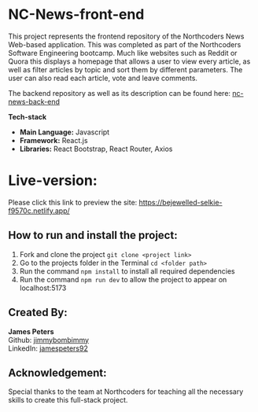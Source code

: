 <h1>NC-News-front-end</h1>
<p>This project represents the frontend repository of the Northcoders News Web-based application. This was completed as part of the Northcoders Software Engineering bootcamp. Much like websites such as Reddit or Quora this displays a homepage that allows a user to view every article, as well as filter articles by topic and sort them by different parameters. The user can also read each article, vote and leave comments.</p>

<p>The backend repository as well as its description can be found here: <a href="https://github.com/jimp66/nc-news-back-end">nc-news-back-end</a>
  
<p><strong>Tech-stack</strong></p>
<ul>
  <li><strong>Main Language:</strong> Javascript</li>
  <li><strong>Framework:</strong> React.js</li>
  <li><strong>Libraries:</strong> React Bootstrap, React Router, Axios</li>
</ul>

<h1>Live-version:</h1>
<p>Please click this link to preview the site: <a href="https://bejewelled-selkie-f9570c.netlify.app/">https://bejewelled-selkie-f9570c.netlify.app/</a></p>

<h2>How to run and install the project:</h2>
<ol>
  <li>Fork and clone the project <code>git clone &lt;project link> </code></li>
  <li>Go to the projects folder in the Terminal <code>cd &lt;folder path> </code></li>
  <li>Run the command <code>npm install</code> to install all required dependencies</li>
  <li>Run the command <code>npm run dev</code> to allow the project to appear on localhost:5173</li>
</ol>

<h2>Created By:</h2>
<p><strong>James Peters</strong>
<br> 
Github: <a href="https://github.com/jimmybombimmy">jimmybombimmy</a>
<br>
LinkedIn: <a href="https://www.linkedin.com/in/jamespeters92/">jamespeters92</a></p>

<h2>Acknowledgement:</h2>
<p>Special thanks to the team at Northcoders for teaching all the necessary skills to create this full-stack project.</p>

